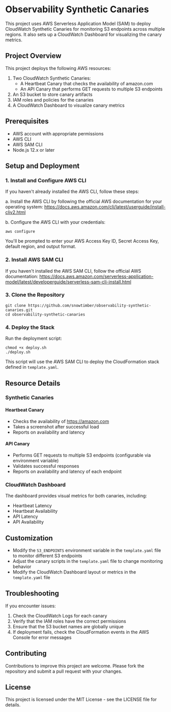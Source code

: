 # Observability Synthetic Canaries

This project uses AWS Serverless Application Model (SAM) to deploy CloudWatch Synthetic Canaries for monitoring S3 endpoints across multiple regions. It also sets up a CloudWatch Dashboard for visualizing the canary metrics.

## Project Overview

This project deploys the following AWS resources:

1. Two CloudWatch Synthetic Canaries:
   - A Heartbeat Canary that checks the availability of amazon.com
   - An API Canary that performs GET requests to multiple S3 endpoints
2. An S3 bucket to store canary artifacts
3. IAM roles and policies for the canaries
4. A CloudWatch Dashboard to visualize canary metrics

## Prerequisites

- AWS account with appropriate permissions
- AWS CLI
- AWS SAM CLI
- Node.js 12.x or later

## Setup and Deployment

### 1. Install and Configure AWS CLI

If you haven't already installed the AWS CLI, follow these steps:

a. Install the AWS CLI by following the official AWS documentation for your operating system:
   https://docs.aws.amazon.com/cli/latest/userguide/install-cliv2.html

b. Configure the AWS CLI with your credentials:
   ```
   aws configure
   ```
   You'll be prompted to enter your AWS Access Key ID, Secret Access Key, default region, and output format.

### 2. Install AWS SAM CLI

If you haven't installed the AWS SAM CLI, follow the official AWS documentation:
https://docs.aws.amazon.com/serverless-application-model/latest/developerguide/serverless-sam-cli-install.html

### 3. Clone the Repository

```
git clone https://github.com/snowtimber/observability-synthetic-canaries.git
cd observability-synthetic-canaries
```

### 4. Deploy the Stack

Run the deployment script:

```
chmod +x deploy.sh
./deploy.sh
```

This script will use the AWS SAM CLI to deploy the CloudFormation stack defined in `template.yaml`.

## Resource Details

### Synthetic Canaries

#### Heartbeat Canary

- Checks the availability of https://amazon.com
- Takes a screenshot after successful load
- Reports on availability and latency

#### API Canary

- Performs GET requests to multiple S3 endpoints (configurable via environment variable)
- Validates successful responses
- Reports on availability and latency of each endpoint

### CloudWatch Dashboard

The dashboard provides visual metrics for both canaries, including:
- Heartbeat Latency
- Heartbeat Availability
- API Latency
- API Availability

## Customization

- Modify the `S3_ENDPOINTS` environment variable in the `template.yaml` file to monitor different S3 endpoints
- Adjust the canary scripts in the `template.yaml` file to change monitoring behavior
- Modify the CloudWatch Dashboard layout or metrics in the `template.yaml` file

## Troubleshooting

If you encounter issues:
1. Check the CloudWatch Logs for each canary
2. Verify that the IAM roles have the correct permissions
3. Ensure that the S3 bucket names are globally unique
4. If deployment fails, check the CloudFormation events in the AWS Console for error messages

## Contributing

Contributions to improve this project are welcome. Please fork the repository and submit a pull request with your changes.

## License

This project is licensed under the MIT License - see the LICENSE file for details.